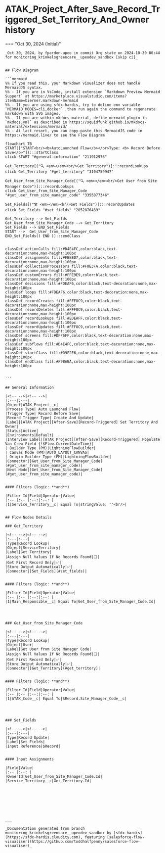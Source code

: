 # ATAK_Project_After_Save_Record_Triggered_Set_Territory_And_Owner history

<!-- This page has been generated to be viewed with mkdocs-material, you can not view it just as markdown . Activate tab plugin following the doc at https://squidfunk.github.io/mkdocs-material/reference/content-tabs/ -->

=== "Oct 30, 2024 (Initial)"

    _Oct 30, 2024, by fpardon-upeo in commit Org state on 2024-10-30 00:44 for monitoring_krinkelsgreencare__upeodev_sandbox [skip ci]_

    
    ## Flow Diagram
    
    ```mermaid
    %% If you read this, your Markdown visualizer does not handle MermaidJS syntax.
    %% - If you are in VsCode, install extension `Markdown Preview Mermaid Support` at https://marketplace.visualstudio.com/items?itemName=bierner.markdown-mermaid
    %% - If you are using sfdx-hardis, try to define env variable `MERMAID_MODES=cli,docker` ,then run again the command to regenerate markdown with SVG images.
    %% - If you are within mkdocs-material, define mermaid plugin in `mkdocs.yml` as described in https://squidfunk.github.io/mkdocs-material/extensions/mermaid/
    %% - At last resort, you can copy-paste this MermaidJS code in https://mermaid.live/ to see the Flow Diagram
    
    flowchart TB
    START(["START<br/><b>AutoLaunched Flow</b></br>Type: <b> Record Before Save</b>"]):::startClass
    click START "#general-information" "211912976"
    
    Get_Territory[("🔍 <em></em><br/>Get Territory")]:::recordLookups
    click Get_Territory "#get_territory" "3104759947"
    
    Get_User_from_Site_Manager_Code[("🔍 <em></em><br/>Get User from Site Manager Code")]:::recordLookups
    click Get_User_from_Site_Manager_Code "#get_user_from_site_manager_code" "3355077346"
    
    Set_Fields[("🛠️ <em></em><br/>Set Fields")]:::recordUpdates
    click Set_Fields "#set_fields" "2052876439"
    
    Get_Territory --> Set_Fields
    Get_User_from_Site_Manager_Code --> Get_Territory
    Set_Fields --> END_Set_Fields
    START -->  Get_User_from_Site_Manager_Code
    END_Set_Fields(( END )):::endClass
    
    
    classDef actionCalls fill:#D4E4FC,color:black,text-decoration:none,max-height:100px
    classDef assignments fill:#FBEED7,color:black,text-decoration:none,max-height:100px
    classDef collectionProcessors fill:#F0E3FA,color:black,text-decoration:none,max-height:100px
    classDef customErrors fill:#FFE9E9,color:black,text-decoration:none,max-height:100px
    classDef decisions fill:#FDEAF6,color:black,text-decoration:none,max-height:100px
    classDef loops fill:#FDEAF6,color:black,text-decoration:none,max-height:100px
    classDef recordCreates fill:#FFF8C9,color:black,text-decoration:none,max-height:100px
    classDef recordDeletes fill:#FFF8C9,color:black,text-decoration:none,max-height:100px
    classDef recordLookups fill:#EDEAFF,color:black,text-decoration:none,max-height:100px
    classDef recordUpdates fill:#FFF8C9,color:black,text-decoration:none,max-height:100px
    classDef screens fill:#DFF6FF,color:black,text-decoration:none,max-height:100px
    classDef subflows fill:#D4E4FC,color:black,text-decoration:none,max-height:100px
    classDef startClass fill:#D9F2E6,color:black,text-decoration:none,max-height:100px
    classDef endClass fill:#F9BABA,color:black,text-decoration:none,max-height:100px
    
    
    ```
    
    ## General Information
    
    |<!-- -->|<!-- -->|
    |:---|:---|
    |Object|ATAK_Project__c|
    |Process Type| Auto Launched Flow|
    |Trigger Type| Record Before Save|
    |Record Trigger Type| Create And Update|
    |Label|[ATAK Project][After-Save][Record-Triggered] Set Territory And Owner|
    |Status|Active|
    |Environments|Default|
    |Interview Label|[ATAK Project][After-Save][Record-Triggered] Populate Van Crew Field {!$Flow.CurrentDateTime}|
    | Builder Type (PM)|LightningFlowBuilder|
    | Canvas Mode (PM)|AUTO_LAYOUT_CANVAS|
    | Origin Builder Type (PM)|LightningFlowBuilder|
    |Connector|[Get_User_from_Site_Manager_Code](#get_user_from_site_manager_code)|
    |Next Node|[Get_User_from_Site_Manager_Code](#get_user_from_site_manager_code)|
    
    
    #### Filters (logic: **and**)
    
    |Filter Id|Field|Operator|Value|
    |:-- |:-- |:--:|:--: |
    |1|Service_Territory__c| Equal To|stringValue: ''<br/>|
    
    
    ## Flow Nodes Details
    
    ### Get_Territory
    
    |<!-- -->|<!-- -->|
    |:---|:---|
    |Type|Record Lookup|
    |Object|ServiceTerritory|
    |Label|Get Territory|
    |Assign Null Values If No Records Found|⬜|
    |Get First Record Only|✅|
    |Store Output Automatically|✅|
    |Connector|[Set_Fields](#set_fields)|
    
    
    #### Filters (logic: **and**)
    
    |Filter Id|Field|Operator|Value|
    |:-- |:-- |:--:|:--: |
    |1|Main_Responsible__c| Equal To|Get_User_from_Site_Manager_Code.Id|
    
    
    
    
    ### Get_User_from_Site_Manager_Code
    
    |<!-- -->|<!-- -->|
    |:---|:---|
    |Type|Record Lookup|
    |Object|User|
    |Label|Get User from Site Manager Code|
    |Assign Null Values If No Records Found|⬜|
    |Get First Record Only|✅|
    |Store Output Automatically|✅|
    |Connector|[Get_Territory](#get_territory)|
    
    
    #### Filters (logic: **and**)
    
    |Filter Id|Field|Operator|Value|
    |:-- |:-- |:--:|:--: |
    |1|ATAK_Code__c| Equal To|$Record.Site_Manager_Code__c|
    
    
    
    
    ### Set_Fields
    
    |<!-- -->|<!-- -->|
    |:---|:---|
    |Type|Record Update|
    |Label|Set Fields|
    |Input Reference|$Record|
    
    
    #### Input Assignments
    
    |Field|Value|
    |:-- |:--: |
    |OwnerId|Get_User_from_Site_Manager_Code.Id|
    |Service_Territory__c|Get_Territory.Id|
    
    
    
    
    
    
    
    
    ___
    
    _Documentation generated from branch monitoring_krinkelsgreencare__upeodev_sandbox by [sfdx-hardis](https://sfdx-hardis.cloudity.com), featuring [salesforce-flow-visualiser](https://github.com/toddhalfpenny/salesforce-flow-visualiser)_

